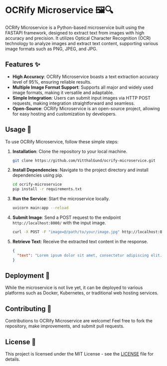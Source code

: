 
# OCRify Microservice 🖼️🔍

OCRify Microservice is a Python-based microservice built using the FASTAPI framework, designed to extract text from images with high accuracy and precision. It utilizes Optical Character Recognition (OCR) technology to analyze images and extract text content, supporting various image formats such as PNG, JPEG, and JPG.

## Features ✨

- **High Accuracy**: OCRify Microservice boasts a text extraction accuracy level of 95%, ensuring reliable results.
- **Multiple Image Format Support**: Supports all major and widely used image formats, making it versatile and adaptable.
- **Simple Integration**: Users can submit input images via HTTP POST requests, making integration straightforward and seamless.
- **Open-Source**: OCRify Microservice is an open-source project, allowing for easy hosting and customization by developers.

## Usage 🚀

To use OCRify Microservice, follow these simple steps:

1. **Installation**: Clone the repository to your local machine.

   ```bash
   git clone https://github.com/VitthalGund/ocrify-microservice.git
   ```

2. **Install Dependencies**: Navigate to the project directory and install dependencies using pip.

   ```bash
   cd ocrify-microservice
   pip install -r requirements.txt
   ```

3. **Run the Service**: Start the microservice locally.

   ```bash
   uvicorn main:app --reload
   ```

4. **Submit Image**: Send a POST request to the endpoint `http://localhost:8000/` with the input image.

   ```bash
   curl -X POST -F "image=@/path/to/your/image.jpg" http://localhost:8000/
   ```

5. **Retrieve Text**: Receive the extracted text content in the response.

   ```json
   {
     "text": "Lorem ipsum dolor sit amet, consectetur adipiscing elit..."
   }
   ```

## Deployment 🚀

While the microservice is not live yet, it can be deployed to various platforms such as Docker, Kubernetes, or traditional web hosting services.

## Contributing 🤝

Contributions to OCRify Microservice are welcome! Feel free to fork the repository, make improvements, and submit pull requests.

## License 📝

This project is licensed under the MIT License - see the [LICENSE](LICENSE) file for details.
